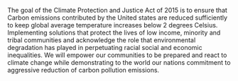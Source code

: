 The goal of the Climate Protection and Justice Act of 2015 is to ensure that Carbon emissions contributed by the United states are reduced sufficiently to keep global average temperature increases below 2 degrees Celsius. Implementing solutions that protect the lives of low income, minority and tribal communities and acknowledge the role that environmental degradation  has played in perpetuating racial social and economic inequalities.  We will empower our communities to be prepared and react to climate change while demonstrating to the world our nations commitment to aggressive reduction of carbon pollution emissions. 